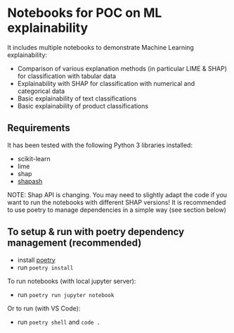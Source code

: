 # Notebooks for POC on ML explainability
It includes multiple notebooks to demonstrate Machine Learning explainability:
* Comparison of various explanation methods (in particular LIME & SHAP) for classification with tabular data
* Explainability with SHAP for classification with numerical and categorical data  
* Basic explainability of text classifications
* Basic explainability of product classifications

## Requirements
It has been tested with the following Python 3 libraries installed:
* scikit-learn
* lime
* shap
* [shapash](https://github.com/MAIF/shapash)

NOTE: Shap API is changing. You may need to slightly adapt the code if you want to run the notebooks with different SHAP versions!
It is recommended to use poetry to manage dependencies in a simple way (see section below)

## To setup & run with poetry dependency management (recommended)

* install [poetry](https://python-poetry.org/docs/)
* run `poetry install`

To run notebooks (with local jupyter server):
* run `poetry run jupyter notebook`

Or to run (with VS Code):
* run `poetry shell` and `code .`